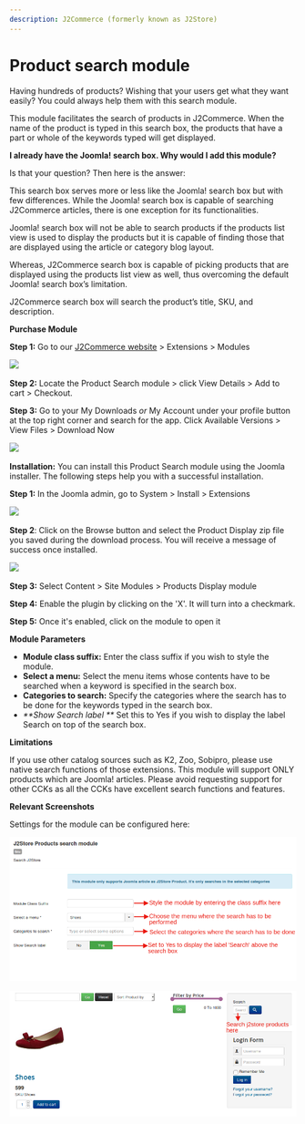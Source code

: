 ```yaml
---
description: J2Commerce (formerly known as J2Store)
---
```


# Product search module

Having hundreds of products? Wishing that your users get what they want easily? You could always help them with this search module.

This module facilitates the search of products in J2Commerce. When the name of the product is typed in this search box, the products that have a part or whole of the keywords typed will get displayed.

**I already have the Joomla! search box. Why would I add this module?**

Is that your question? Then here is the answer:

This search box serves more or less like the Joomla! search box but with few differences. While the Joomla! search box is capable of searching J2Commerce articles, there is one exception for its functionalities.

Joomla! search box will not be able to search products if the products list view is used to display the products but it is capable of finding those that are displayed using the article or category blog layout.

Whereas, J2Commerce search box is capable of picking products that are displayed using the products list view as well, thus overcoming the default Joomla! search box’s limitation.

J2Commerce search box will search the product’s title, SKU, and description.

**Purchase Module**

**Step 1:** Go to our [J2Commerce website](https://www.j2commerce.com/) > Extensions > Modules

![](/img/product-search-purchase.webp)

**Step 2:** Locate the Product Search module > click View Details > Add to cart > Checkout.

**Step 3:** Go to your My Downloads *or* My Account under your profile button at the top right corner and search for the app. Click Available Versions > View Files > Download Now

![](/img/product-search-download1.webp)

**Installation:** You can install this Product Search module using the Joomla installer. The following steps help you with a successful installation.

**Step 1:** In the Joomla admin, go to System > Install > Extensions

![](/img/product-category-installer-1.webp)

**Step 2**: Click on the Browse button and select the Product Display zip file you saved during the download process. You will receive a message of success once installed.

![](/img/product-category-download1.webp)

**Step 3:** Select Content > Site Modules > Products Display module

**Step 4:** Enable the plugin by clicking on the 'X'. It will turn into a checkmark.&#x20;

**Step 5:** Once it's enabled, click on the module to open it



**Module Parameters**

- **Module class suffix:** Enter the class suffix if you wish to style the module.
- **Select a menu:** Select the menu items whose contents have to be searched when a keyword is specified in the search box.
- **Categories to search:** Specify the categories where the search has to be done for the keywords typed in the search box.
- *\*\*Show Search label \*\** Set this to Yes if you wish to display the label Search on top of the search box.

**Limitations**

If you use other catalog sources such as K2, Zoo, Sobipro, please use native search functions of those extensions. This module will support ONLY products which are Joomla! articles. Please avoid requesting support for other CCKs as all the CCKs have excellent search functions and features.

**Relevant Screenshots**

Settings for the module can be configured here:

![Product search module backend settings](https://raw.githubusercontent.com/j2store/doc-images/master/modules/product-search-module/mod_productsearchback.png)

![Product search module frontend](https://raw.githubusercontent.com/j2store/doc-images/master/modules/product-search-module/mod_productsearchfront.png)
